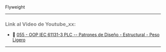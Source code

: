 Flyweight
***
### <span style="color:grey">Link al Video de Youtube_xx:</span>
- 🔗 [055 - OOP IEC 61131-3 PLC -- Patrones de Diseño - Estructural - Peso Ligero]()
***